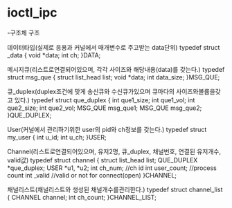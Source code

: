 # ioctl_ipc


-구조체 구조

데이터타입(실제로 응용과 커널에서 매개변수로 주고받는 data단위)
	typedef struct _data {
		void *data;
		int ch;
	}DATA;
  
메시지큐(리스트로연결되어있으며, 각각 사이즈와 해당내용(data)를 갖는다.)
	typedef struct msg_que {
		struct list_head list;
		void *data;
		int data_size;
	}MSG_QUE;
  
큐_duplex(duplex조건에 맞게 송신큐와 수신큐가있으며 큐마다의 사이즈와볼륨을갖고 있다.)
	typedef struct que_duplex {
		int que1_size;
		int que1_vol;
		int que2_size;
		int que2_vol;
		MSG_QUE msg_que1;
		MSG_QUE msg_que2;
	}QUE_DUPLEX;
  
User(커널에서 관리하기위한 user의 pid와 ch정보를 갖는다.)
	typedef struct my_user {
		int u_id;
		int u_ch;
	}USER;
  
Channel(리스트로연결되어있으며, 유저2명, 큐_duplex, 채널번호, 연결된 유저개수, valid값)
	typedef struct channel {
		struct list_head list;
		QUE_DUPLEX *que_duplex;	
		USER *u1, *u2;
		int ch_num;	//ch id
		int user_count;	//process count
		int _valid	//valid or not for connect(open)
	}CHANNEL;

채널리스트(채널리스트와 생성된 채널개수를관리한다.)
	typedef	struct channel_list {
		CHANNEL channel;
		int ch_count;
	}CHANNEL_LIST;
